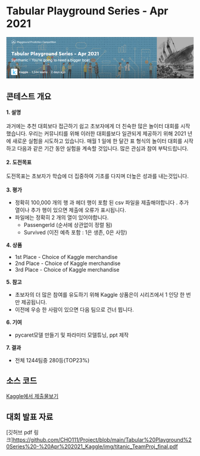 # Tabular Playground Series - Apr 2021

![](https://github.com/CHO111/Project/blob/main/Tabular%20Playground%20Series%20-%20Apr%202021_Kaggle/img/TabularPlaygroundSeriesApr2021.png)

## 콘테스트 개요

**1. 설명**
<br/>
<br/>
과거에는 추천 대회보다 접근하기 쉽고 초보자에게 더 친숙한 많은 놀이터 대회를 시작했습니다.
우리는 커뮤니티를 위해 이러한 대회를보다 일관되게 제공하기 위해 2021 년에 새로운 실험을 시도하고 있습니다. 
매월 1 일에 한 달간 표 형식의 놀이터 대회를 시작하고 다음과 같은 기간 동안 실험을 계속할 것입니다. 많은 관심과 참여 부탁드립니다.
<br/>
<br/>
**2. 도전목표**
<br/>
<br/>
도전목표는 초보자가 학습에 더 집중하여 기초를 다지며 더높은 성과를 내는것입니다.
<br/>
<br/>
**3. 평가**
<br/>
* 정확히 100,000 개의 행 과 헤더 행이 포함 된 csv 파일을 제출해야합니다 . 추가 열이나 추가 행이 있으면 제출에 오류가 표시됩니다.
* 파일에는 정확히 2 개의 열이 있어야합니다.
  * PassengerId (순서에 상관없이 정렬 됨)
  * Survived (이진 예측 포함 : 1은 생존, 0은 사망)

**4. 상품**
 * 1st Place - Choice of Kaggle merchandise
 * 2nd Place - Choice of Kaggle merchandise
 * 3rd Place - Choice of Kaggle merchandise
 
**5. 참고**
 * 초보자의 더 많은 참여를 유도하기 위해 Kaggle 상품은이 시리즈에서 1 인당 한 번만 제공됩니다. 
 * 이전에 우승 한 사람이 있으면 다음 팀으로 건너 뜁니다.

**6. 기여** 
 * pycaret모델 만들기 및 파라미터 모델튜닝,  ppt 제작  
 
**7. 결과** 
 * 전체 1244팀중 280등(TOP23%)

## 소스 코드
[Kaggle에서 제출물보기](https://www.kaggle.com/chohyungkwon/pycaret-stacking-2)

## 대회 발표 자료 
[깃허브 pdf 링크]https://github.com/CHO111/Project/blob/main/Tabular%20Playground%20Series%20-%20Apr%202021_Kaggle/img/titanic_TeamProj_final.pdf
